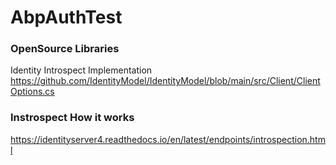 # AbpAuthTest

### OpenSource Libraries 

Identity Introspect Implementation
https://github.com/IdentityModel/IdentityModel/blob/main/src/Client/ClientOptions.cs


### Instrospect How it works

https://identityserver4.readthedocs.io/en/latest/endpoints/introspection.html
